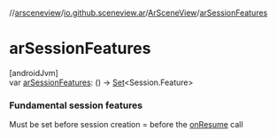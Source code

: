 //[arsceneview](../../../index.md)/[io.github.sceneview.ar](../index.md)/[ArSceneView](index.md)/[arSessionFeatures](ar-session-features.md)

# arSessionFeatures

[androidJvm]\
var [arSessionFeatures](ar-session-features.md): () -&gt; [Set](https://kotlinlang.org/api/latest/jvm/stdlib/kotlin.collections/-set/index.html)&lt;Session.Feature&gt;

###  Fundamental session features

Must be set before session creation = before the [onResume](../../../../arsceneview/io.github.sceneview.ar/-ar-scene-view/on-resume.md) call
